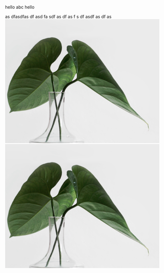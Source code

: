 hello
abc
hello

as
dfasdfas
df
asd
fa
sdf
as
df
as
f
s
df
asdf
as
df
as
![abc](./1.png)
![abc](./1.png)
 